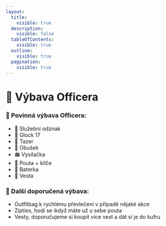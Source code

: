 ```yaml
---
layout:
  title:
    visible: true
  description:
    visible: false
  tableOfContents:
    visible: true
  outline:
    visible: true
  pagination:
    visible: true
---
```


# 👮 Výbava Officera

### 👮 Povinná výbava Officera:

* 🌟 Služební odznak
* 🔫 Glock 17
* 🏃 Tazer
* 🩼 Obušek
* 📻 Vysílačka
* 🚨 Pouta + klíče
* 🔦 Baterka
* 🦺 Vesta

### 👜 Další doporučená výbava:

* Outfitbag k rychlému převlečení v případě nějaké akce
* Zipties, hodí se ikdyž máte už u sebe pouta
* Vesty, doporučujeme si koupit více vest a dát si je do kufru
